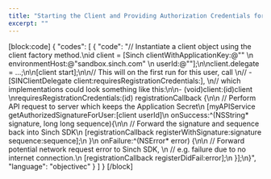 ```yaml
---
title: "Starting the Client and Providing Authorization Credentials for User Registration"
excerpt: ""
---
```

[block:code]
{
  "codes": [
    {
      "code": "// Instantiate a client object using the client factory method.\nid<SINClient> client = [Sinch clientWithApplicationKey:@\"<application key>\" \n                                           environmentHost:@\"sandbox.sinch.com\" \n                                                    userId:@\"<user id>\"];\n\nclient.delegate = ...;\n\n[client start];\n\n// This will on the first run for this user, call \n// -[SINClientDelegate client:requiresRegistrationCredentials:], \n// which implementations could look something like this:\n\n- (void)client:(id<SINClient>)client \nrequiresRegistrationCredentials:(id<SINClientRegistration>) registrationCallback {\n\n  // Perform API request to server which keeps the Application Secret\n  [myAPIService getAuthorizedSignatureForUser:[client userId]\n  onSuccess:^(NSString* signature, long long sequence){\n\n    // Forward the signature and sequence back into Sinch SDK\n    [registrationCallback registerWithSignature:signature sequence:sequence];\n  }\n  onFailure:^(NSError* error) {\n\n    // Forward potential network request error to Sinch SDK, \n    // e.g. failure due to no internet connection.\n    [registrationCallback registerDidFail:error];\n  }];\n}",
      "language": "objectivec"
    }
  ]
}
[/block]